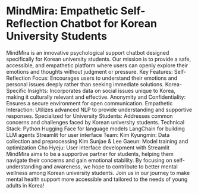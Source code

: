 # MindMira: Empathetic Self-Reflection Chatbot for Korean University Students
MindMira is an innovative psychological support chatbot designed specifically for Korean university students. Our mission is to provide a safe, accessible, and empathetic platform where users can openly explore their emotions and thoughts without judgment or pressure.
Key Features:
Self-Reflection Focus: Encourages users to understand their emotions and personal issues deeply rather than seeking immediate solutions.
Korea-Specific Insights: Incorporates data on social issues unique to Korea, making it culturally relevant and effective.
Anonymity and Confidentiality: Ensures a secure environment for open communication.
Empathetic Interaction: Utilizes advanced NLP to provide understanding and supportive responses.
Specialized for University Students: Addresses common concerns and challenges faced by Korean university students.
Technical Stack:
Python
Hugging Face for language models
LangChain for building LLM agents
Streamlit for user interface
Team:
Kim Kyungmin: Data collection and preprocessing
Kim Sunjae & Lee Gaeun: Model training and optimization
Cho Hyeju: User interface development with Streamlit
MindMira aims to be a supportive partner for students, helping them navigate their concerns and gain emotional stability. By focusing on self-understanding and awareness, we hope to contribute to better mental wellness among Korean university students.
Join us in our journey to make mental health support more accessible and tailored to the needs of young adults in Korea!
